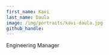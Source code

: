 ```yaml
---
first_name: Kavi
last_name: Daula
image: /img/portraits/kavi-daula.jpg
github_handle: 
---
```

Engineering Manager
